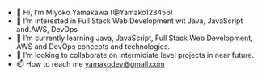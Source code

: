 - 👋 Hi, I’m Miyoko Yamakawa (@Yamako123456)
- 👀 I’m interested in Full Stack Web Development wit Java, JavaScript and.AWS, DevOps
- 🌱 I’m currently learning Java, JavaScript, Full Stack Web Development, AWS and DevOps concepts and technologies.
- 💞️ I’m looking to collaborate on intermidiate level projects in near future.
- 📫 How to reach me yamakodev@gmail.com

<!---
Yamako123456/Yamako123456 is a ✨ special ✨ repository because its `README.md` (this file) appears on your GitHub profile.
You can click the Preview link to take a look at your changes.
--->
